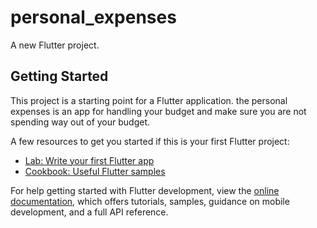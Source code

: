 # personal_expenses

A new Flutter project.

## Getting Started

This project is a starting point for a Flutter application.
the personal expenses is an app for handling your budget and make sure you are not spending way out of your budget.

A few resources to get you started if this is your first Flutter project:

- [Lab: Write your first Flutter app](https://docs.flutter.dev/get-started/codelab)
- [Cookbook: Useful Flutter samples](https://docs.flutter.dev/cookbook)

For help getting started with Flutter development, view the
[online documentation](https://docs.flutter.dev/), which offers tutorials,
samples, guidance on mobile development, and a full API reference.
